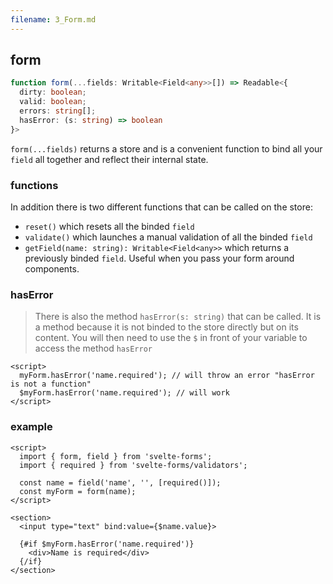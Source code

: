 ```yaml
---
filename: 3_Form.md
---
```


## form

```typescript
function form(...fields: Writable<Field<any>>[]) => Readable<{
  dirty: boolean;
  valid: boolean;
  errors: string[];
  hasError: (s: string) => boolean
}>
```

`form(...fields)` returns a store and is a convenient function to bind all your `field` all together and reflect their internal state.

### functions

In addition there is two different functions that can be called on the store:

- `reset()` which resets all the binded `field`
- `validate()` which launches a manual validation of all the binded `field`
- `getField(name: string): Writable<Field<any>>` which returns a previously binded `field`. Useful when you pass your form around components.

### hasError

> There is also the method `hasError(s: string)` that can be called.
> It is a method because it is not binded to the store directly but on its content.
> You will then need to use the `$` in front of your variable to access the method `hasError`

```svelte
<script>
  myForm.hasError('name.required'); // will throw an error "hasError is not a function"
  $myForm.hasError('name.required'); // will work
</script>
```

### example

```svelte
<script>
  import { form, field } from 'svelte-forms';
  import { required } from 'svelte-forms/validators';

  const name = field('name', '', [required()]);
  const myForm = form(name);
</script>

<section>
  <input type="text" bind:value={$name.value}>

  {#if $myForm.hasError('name.required')}
    <div>Name is required</div>
  {/if}
</section>
```
